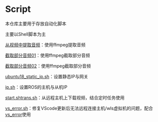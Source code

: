 # Script
本仓库主要用于存放自动化脚本

主要以Shell脚本为主

[从视频中提取音频](sh/mp4_to_mp3.sh)：使用ffmpeg提取音频

[截取部分音频01](sh/cut_mp3_by_mp3.sh)：使用ffmpeg截取部分音频

[截取部分音频02](sh/cut_mp3_by_mp3.sh)：使用ffmpeg截取部分音频

[ubuntu18_static_ip.sh](sh/ubuntu18_static_ip.sh)：设置静态IP与网关

[ip.sh](sh/ip.sh)：设置ROS的主机与从机IP

[start.sh](sh/start.sh)[trans.sh](trans.sh)：从远程主机上下载视频，结合定时任务使用

[vs_error.sh](sh/vs_error.sh)：修复VScode更新后无法远程连接主机/wls虚拟机的问题，配合[vs_error](sh/vs_error )使用

